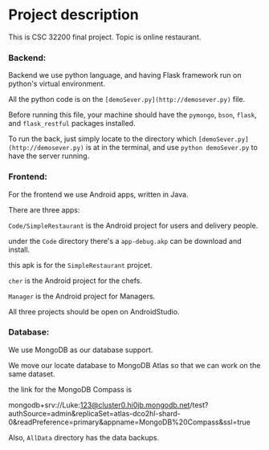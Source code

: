 # Project description

This is CSC 32200 final project. Topic is online restaurant. 

### Backend:

Backend we use python language, and having Flask framework run on python's virtual environment.

All the python code is on the `[demoSever.py](http://demosever.py)` file.

Before running this file, your machine should have the `pymongo`, `bson`, `flask`, and `flask_restful` packages installed.

To run the back, just simply locate to the directory which `[demoSever.py](http://demosever.py)` is at in the terminal, and use `python demoSever.py` to have the server running.

### Frontend:

For the frontend we use Android apps, written in Java.

There are three apps:

`Code/SimpleRestaurant` is the Android project for users and delivery people.

under the `Code` directory there's a `app-debug.akp` can be download and install.

this apk is for the `SimpleRestaurant` projcet.

`cher` is the Android project for the chefs.

`Manager` is the Android project for Managers.

All three projects should be open on AndroidStudio.

### Database:

We use MongoDB as our database support.

We move our locate database to MongoDB Atlas so that we can work on the same dataset.

the link for the MongoDB Compass is

mongodb+srv://Luke:123@cluster0.hi0jb.mongodb.net/test?authSource=admin&replicaSet=atlas-dco2hl-shard-0&readPreference=primary&appname=MongoDB%20Compass&ssl=true

Also, `AllData` directory has the data backups.